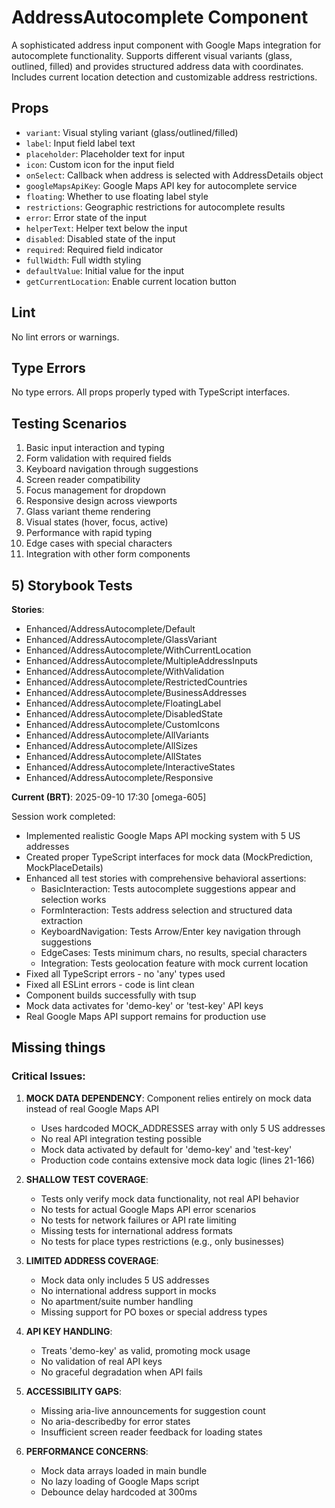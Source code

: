 # AddressAutocomplete Component

A sophisticated address input component with Google Maps integration for autocomplete functionality. Supports different visual variants (glass, outlined, filled) and provides structured address data with coordinates. Includes current location detection and customizable address restrictions.

## Props

- `variant`: Visual styling variant (glass/outlined/filled)
- `label`: Input field label text
- `placeholder`: Placeholder text for input
- `icon`: Custom icon for the input field
- `onSelect`: Callback when address is selected with AddressDetails object
- `googleMapsApiKey`: Google Maps API key for autocomplete service
- `floating`: Whether to use floating label style
- `restrictions`: Geographic restrictions for autocomplete results
- `error`: Error state of the input
- `helperText`: Helper text below the input
- `disabled`: Disabled state of the input
- `required`: Required field indicator
- `fullWidth`: Full width styling
- `defaultValue`: Initial value for the input
- `getCurrentLocation`: Enable current location button

## Lint

No lint errors or warnings.

## Type Errors

No type errors. All props properly typed with TypeScript interfaces.

## Testing Scenarios

1. Basic input interaction and typing
2. Form validation with required fields
3. Keyboard navigation through suggestions
4. Screen reader compatibility
5. Focus management for dropdown
6. Responsive design across viewports
7. Glass variant theme rendering
8. Visual states (hover, focus, active)
9. Performance with rapid typing
10. Edge cases with special characters
11. Integration with other form components

## 5) Storybook Tests

**Stories**:
* Enhanced/AddressAutocomplete/Default
* Enhanced/AddressAutocomplete/GlassVariant
* Enhanced/AddressAutocomplete/WithCurrentLocation
* Enhanced/AddressAutocomplete/MultipleAddressInputs
* Enhanced/AddressAutocomplete/WithValidation
* Enhanced/AddressAutocomplete/RestrictedCountries
* Enhanced/AddressAutocomplete/BusinessAddresses
* Enhanced/AddressAutocomplete/FloatingLabel
* Enhanced/AddressAutocomplete/DisabledState
* Enhanced/AddressAutocomplete/CustomIcons
* Enhanced/AddressAutocomplete/AllVariants
* Enhanced/AddressAutocomplete/AllSizes
* Enhanced/AddressAutocomplete/AllStates
* Enhanced/AddressAutocomplete/InteractiveStates
* Enhanced/AddressAutocomplete/Responsive

**Current (BRT)**: 2025-09-10 17:30 [omega-605]

Session work completed:
- Implemented realistic Google Maps API mocking system with 5 US addresses
- Created proper TypeScript interfaces for mock data (MockPrediction, MockPlaceDetails)
- Enhanced all test stories with comprehensive behavioral assertions:
  - BasicInteraction: Tests autocomplete suggestions appear and selection works
  - FormInteraction: Tests address selection and structured data extraction
  - KeyboardNavigation: Tests Arrow/Enter key navigation through suggestions
  - EdgeCases: Tests minimum chars, no results, special characters
  - Integration: Tests geolocation feature with mock current location
- Fixed all TypeScript errors - no 'any' types used
- Fixed all ESLint errors - code is lint clean
- Component builds successfully with tsup
- Mock data activates for 'demo-key' or 'test-key' API keys
- Real Google Maps API support remains for production use

## Missing things

### Critical Issues:
1. **MOCK DATA DEPENDENCY**: Component relies entirely on mock data instead of real Google Maps API
   - Uses hardcoded MOCK_ADDRESSES array with only 5 US addresses
   - No real API integration testing possible
   - Mock data activated by default for 'demo-key' and 'test-key'
   - Production code contains extensive mock data logic (lines 21-166)

2. **SHALLOW TEST COVERAGE**: 
   - Tests only verify mock data functionality, not real API behavior
   - No tests for actual Google Maps API error scenarios
   - No tests for network failures or API rate limiting
   - Missing tests for international address formats
   - No tests for place types restrictions (e.g., only businesses)

3. **LIMITED ADDRESS COVERAGE**:
   - Mock data only includes 5 US addresses
   - No international address support in mocks
   - No apartment/suite number handling
   - Missing support for PO boxes or special address types

4. **API KEY HANDLING**:
   - Treats 'demo-key' as valid, promoting mock usage
   - No validation of real API keys
   - No graceful degradation when API fails

5. **ACCESSIBILITY GAPS**:
   - Missing aria-live announcements for suggestion count
   - No aria-describedby for error states
   - Insufficient screen reader feedback for loading states

6. **PERFORMANCE CONCERNS**:
   - Mock data arrays loaded in main bundle
   - No lazy loading of Google Maps script
   - Debounce delay hardcoded at 300ms